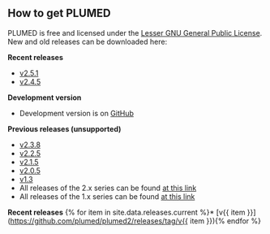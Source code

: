 How to get PLUMED
-----------------------------
PLUMED is free and licensed under the [Lesser GNU General Public License](http://www.gnu.org/licenses/lgpl-3.0.en.html).
New and old releases can be downloaded here:

__Recent releases__
* [v2.5.1](https://github.com/plumed/plumed2/releases/tag/v2.5.1)
* [v2.4.5](https://github.com/plumed/plumed2/releases/tag/v2.4.5)

__Development version__
* Development version is on [GitHub](http://github.com/plumed/plumed2)

__Previous releases (unsupported)__
* [v2.3.8](https://github.com/plumed/plumed2/releases/tag/v2.3.8)
* [v2.2.5](https://github.com/plumed/plumed2/releases/tag/v2.2.5)
* [v2.1.5](https://github.com/plumed/plumed2/releases/tag/v2.1.5)
* [v2.0.5](https://github.com/plumed/plumed2/releases/tag/v2.0.5)
* [v1.3](https://github.com/plumed/old-releases/blob/master/PLUMED-1.3.0.tgz)
* All releases of the 2.x series can be found [at this link](https://github.com/plumed/plumed2/releases)
* All releases of the 1.x series can be found [at this link](https://github.com/plumed/old-releases)

__Recent releases__
{% for item in site.data.releases.current %}* [v{{ item }}](https://github.com/plumed/plumed2/releases/tag/v{{ item }}){% endfor %}
